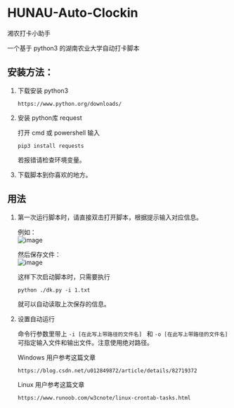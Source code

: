 # HUNAU-Auto-Clockin  
湘农打卡小助手  

一个基于 python3 的湖南农业大学自动打卡脚本

## 安装方法：
1. 下载安装 python3  
   ```
   https://www.python.org/downloads/
   ```
2. 安装 python库 request  
    
   打开 cmd 或 powershell 输入  
   ```
   pip3 install requests  
   ```  
   若报错请检查环境变量。  
   
3. 下载脚本到你喜欢的地方。

## 用法  
1. 第一次运行脚本时，请直接双击打开脚本，根据提示输入对应信息。  
   
   例如：  
   ![image](https://user-images.githubusercontent.com/54745033/199635825-656361ec-5d09-4088-baba-b902b80391ac.png)  
   
   然后保存文件：  
   ![image](https://user-images.githubusercontent.com/54745033/199635879-26471bef-ea9e-46e4-a57a-792187f5bd05.png)  
   
   这样下次启动脚本时，只需要执行  
   ```
   python ./dk.py -i 1.txt
   ```
   就可以自动读取上次保存的信息。
   
2. 设置自动运行  
   
   命令行参数里带上 `-i [在此写上带路径的文件名] ` 和 `-o [在此写上带路径的文件名]` 可指定输入文件和输出文件。注意使用绝对路径。
   
   Windows 用户参考这篇文章  
   ```
   https://blog.csdn.net/u012849872/article/details/82719372
   ```
   Linux 用户参考这篇文章  
   ```
   https://www.runoob.com/w3cnote/linux-crontab-tasks.html
   ```
